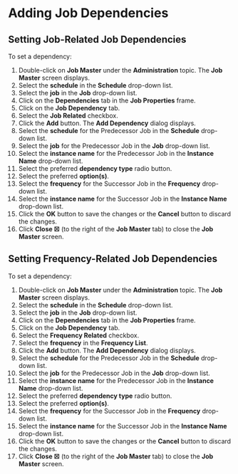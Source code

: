 # Adding Job Dependencies

## Setting Job-Related Job Dependencies

To set a dependency:

1. Double-click on **Job Master** under the **Administration** topic.
    The **Job Master** screen displays.
2. Select the **schedule** in the **Schedule** drop-down list.
3. Select the **job** in the **Job** drop-down list.
4. Click on the **Dependencies** tab in the **Job Properties** frame.
5. Click on the **Job Dependency** tab.
6. Select the **Job Related** checkbox.
7. Click the **Add** button. The **Add Dependency** dialog displays.
8. Select the **schedule** for the Predecessor Job in the **Schedule**
    drop-down list.
9. Select the **job** for the Predecessor Job in the **Job** drop-down
    list.
10. Select the **instance name** for the Predecessor Job in the
    **Instance Name** drop-down list.
11. Select the preferred **dependency type** radio button.
12. Select the preferred **option(s)**.
13. Select the **frequency** for the Successor Job in the **Frequency**
    drop-down list.
14. Select the **instance name** for the Successor Job in the **Instance
    Name** drop-down list.
15. Click the **OK** button to save the changes or the **Cancel** button
    to discard the changes.
16. Click **Close ☒** (to the right of the **Job Master** tab) to close
    the **Job Master** screen.

## Setting Frequency-Related Job Dependencies

To set a dependency:

1. Double-click on **Job Master** under the **Administration** topic.
    The **Job Master** screen displays.
2. Select the **schedule** in the **Schedule** drop-down list.
3. Select the **job** in the **Job** drop-down list.
4. Click on the **Dependencies** tab in the **Job Properties** frame.
5. Click on the **Job Dependency** tab.
6. Select the **Frequency Related** checkbox.
7. Select the **frequency** in the **Frequency List**.
8. Click the **Add** button. The **Add Dependency** dialog displays.
9. Select the **schedule** for the Predecessor Job in the **Schedule**
    drop-down list.
10. Select the **job** for the Predecessor Job in the **Job** drop-down
    list.
11. Select the **instance name** for the Predecessor Job in the
    **Instance Name** drop-down list.
12. Select the preferred **dependency type** radio button.
13. Select the preferred **option(s)**.
14. Select the **frequency** for the Successor Job in the **Frequency**
    drop-down list.
15. Select the **instance name** for the Successor Job in the **Instance
    Name** drop-down list.
16. Click the **OK** button to save the changes or the **Cancel** button
    to discard the changes.
17. Click **Close ☒** (to the right of the **Job Master** tab) to close
    the **Job Master** screen.
